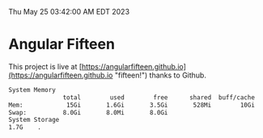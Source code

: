 Thu May 25 03:42:00 AM EDT 2023

# Angular Fifteen


This project is live at [https://angularfifteen.github.io](https://angularfifteen.github.io "fifteen!") thanks to Github.

```bash
System Memory
               total        used        free      shared  buff/cache   available
Mem:            15Gi       1.6Gi       3.5Gi       528Mi        10Gi        12Gi
Swap:          8.0Gi       8.0Mi       8.0Gi
System Storage
1.7G	.
